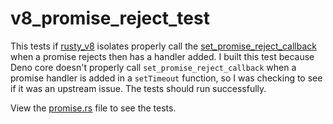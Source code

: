 # v8_promise_reject_test

This tests if [rusty_v8](https://github.com/denoland/rusty_v8/) isolates properly call the [set_promise_reject_callback](https://docs.rs/rusty_v8/0.12.0/rusty_v8/struct.Isolate.html#method.set_promise_reject_callback) when a promise rejects then has a handler added. I built this test because Deno core doesn't properly call `set_promise_reject_callback` when a promise handler is added in a `setTimeout` function, so I was checking to see if it was an upstream issue. The tests should run successfully.

View the [promise.rs](/tests/promises.rs) file to see the tests.